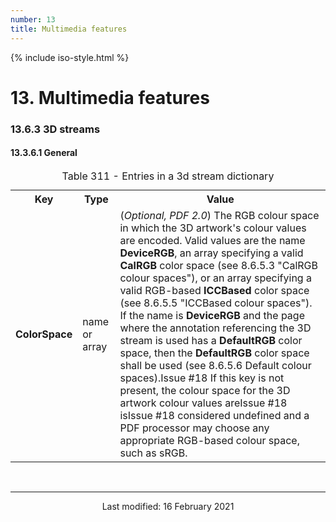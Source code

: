 ```yaml
---
number: 13
title: Multimedia features
---
```



<html>
<head>
<title>ISO 32000-2:2020 Clause 13: Multimedia</title>
</head>
<body>


{% include iso-style.html %}


<div class="iso32000">


<h1>13. Multimedia features</h1>


<h3>13.6.3 3D streams</h43>

<h4>13.3.6.1 General</h4>


<table>
  <caption>Table 311 - Entries in a 3d stream dictionary</caption>
  <tr>
    <th>Key</th>
    <th>Type</th>
    <th>Value</th>
  </tr>
  <tr>
    <td><b>ColorSpace</b></td>
    <td>name or array</td>
    <td>
    (<i>Optional, PDF 2.0</i>) The RGB colour space in which the 3D artwork's colour values are encoded. Valid values are the name
    <b>DeviceRGB</b>, an array specifying a valid <b>CalRGB</b> color space (see 8.6.5.3 "CalRGB colour spaces"), or an array specifying
    a valid RGB-based <b>ICCBased</b> color space (see 8.6.5.5 "ICCBased colour spaces").
    <span class="new-text">If the name is <b>DeviceRGB</b> and the page where the annotation referencing the 3D stream is used has a <b>DefaultRGB</b> color space,
    then the <b>DefaultRGB</b> color space shall be used (see 8.6.5.6 Default colour spaces).<span class="new-tooltiptext">Issue #18</span></span>
    If this key is not present, the colour space for the 3D artwork colour values  <span class="deleted-text">are<span class="deleted-tooltiptext">Issue #18</span></span>
    <span class="new-text">is<span class="new-tooltiptext">Issue #18</span></span> considered undefined and a PDF processor may choose any appropriate
    RGB-based colour space, such as sRGB.
    </td>
  </tr>
</table>


</div>


<br/><hr>
<p style="text-align:center">Last modified: 16 February 2021</p>

</body>
</html>
